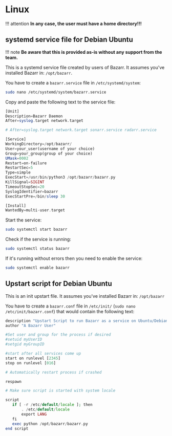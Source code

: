 # Linux

!!! attention
    **In any case, the user must have a home directory!!!**

## systemd service file for Debian Ubuntu

!!! note
    **Be aware that this is provided as-is without any support from the team.**

This is a systemd service file created by users of Bazarr. It assumes you've installed Bazarr in: `/opt/bazarr`.

You have to create a `bazarr.service` file in `/etc/systemd/system`:

```bash
sudo nano /etc/systemd/system/bazarr.service
```

Copy and paste the following text to the service file:

```php
[Unit]
Description=Bazarr Daemon
After=syslog.target network.target

# After=syslog.target network.target sonarr.service radarr.service

[Service]
WorkingDirectory=/opt/bazarr/
User=your_user(username of your choice)
Group=your_group(group of your choice)
UMask=0002
Restart=on-failure
RestartSec=5
Type=simple
ExecStart=/usr/bin/python3 /opt/bazarr/bazarr.py
KillSignal=SIGINT
TimeoutStopSec=20
SyslogIdentifier=bazarr
ExecStartPre=/bin/sleep 30

[Install]
WantedBy=multi-user.target
```

Start the service:

```bash
sudo systemctl start bazarr
```

Check if the service is running:

```bash
sudo systemctl status bazarr
```

If it's running without errors then you need to enable the service:

```bash
sudo systemctl enable bazarr
```

## Upstart script for Debian Ubuntu

This is an init upstart file. It assumes you've installed Bazarr in: `/opt/bazarr`

You have to create a `bazarr.conf` file in `/etc/init/` (`sudo nano /etc/init/bazarr.conf`) that would contain the following text:

```php
description "Upstart Script to run Bazarr as a service on Ubuntu/Debian based systems, as well as others"
author "A Bazarr User"

#Set user and group for the process if desired
#setuid myUserID
#setgid myGroupID

#start after all services come up
start on runlevel [2345]
stop on runlevel [016]

# Automatically restart process if crashed

respawn

# Make sure script is started with system locale

script
   if [ -r /etc/default/locale ]; then
       . /etc/default/locale
       export LANG
   fi
   exec python /opt/bazarr/bazarr.py
end script
```
